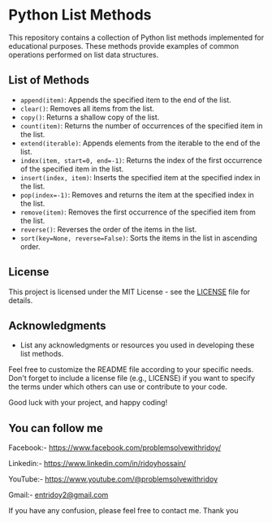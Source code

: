 # Python List Methods

This repository contains a collection of Python list methods implemented for educational purposes. These methods provide examples of common operations performed on list data structures.

## List of Methods

- `append(item)`: Appends the specified item to the end of the list.
- `clear()`: Removes all items from the list.
- `copy()`: Returns a shallow copy of the list.
- `count(item)`: Returns the number of occurrences of the specified item in the list.
- `extend(iterable)`: Appends elements from the iterable to the end of the list.
- `index(item, start=0, end=-1)`: Returns the index of the first occurrence of the specified item in the list.
- `insert(index, item)`: Inserts the specified item at the specified index in the list.
- `pop(index=-1)`: Removes and returns the item at the specified index in the list.
- `remove(item)`: Removes the first occurrence of the specified item from the list.
- `reverse()`: Reverses the order of the items in the list.
- `sort(key=None, reverse=False)`: Sorts the items in the list in ascending order.

## License

This project is licensed under the MIT License - see the [LICENSE](LICENSE) file for details.

## Acknowledgments

- List any acknowledgments or resources you used in developing these list methods.

Feel free to customize the README file according to your specific needs. Don't forget to include a license file (e.g., LICENSE) if you want to specify the terms under which others can use or contribute to your code.

Good luck with your project, and happy coding!

## You can follow me

Facebook:- https://www.facebook.com/problemsolvewithridoy/

Linkedin:- https://www.linkedin.com/in/ridoyhossain/

YouTube:- https://www.youtube.com/@problemsolvewithridoy

Gmail:- entridoy2@gmail.com

If you have any confusion, please feel free to contact me. Thank you 

